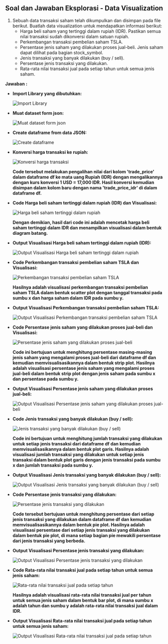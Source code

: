 ## Soal dan Jawaban Eksplorasi - Data Visualization

1. Sebuah data transaksi saham telah dikumpulkan dan disimpan pada file berikut. Buatlah data visualization untuk mendapatkan informasi berikut:
    - Harga beli saham yang tertinggi dalam rupiah (IDR). Pastikan semua nilai transaksi sudah dikonversi dalam satuan rupiah.
    - Perkembangan transaksi pembelian saham TSLA.
    - Persentase jenis saham yang dilakukan proses jual-beli. Jenis saham dapat dilihat pada bagian stock_symbol.
    - Jenis transaksi yang banyak dilakukan (buy / sell).
    - Persentase jenis transaksi yang dilakukan.
    - Rata-rata nilai transaksi jual pada setiap tahun untuk semua jenis saham.

**Jawaban :**

- **Import Library yang dibutuhkan:**

    ![Import Library](https://github.com/rayhanrere008/de_rayhan-qalby-r/blob/main/20_Data-Visualization/screenshots/Eksplorasi/01_Import-library.png?raw=true)

- **Muat dataset form json:**

    ![Muat dataset form json](https://github.com/rayhanrere008/de_rayhan-qalby-r/blob/main/20_Data-Visualization/screenshots/Eksplorasi/02_Muat-dataset-from-json.png?raw=true)

- **Create dataframe from data JSON:**

    ![Create dataframe](https://github.com/rayhanrere008/de_rayhan-qalby-r/blob/main/20_Data-Visualization/screenshots/Eksplorasi/03_Create-dataframe-from-json.png?raw=true)

- **Konversi harga transaksi ke rupiah:**

    ![Konversi harga transaksi](https://github.com/rayhanrere008/de_rayhan-qalby-r/blob/main/20_Data-Visualization/screenshots/Eksplorasi/04_Konversi-harga-transaksi-ke-rupiah.png?raw=true)

    **Code tersebut melakukan pengalihan nilai dari kolom 'trade_price' dalam dataframe df ke mata uang Rupiah (IDR) dengan mengalikannya dengan kurs konversi 1 USD = 17,000 IDR. Hasil konversi kemudian disimpan dalam kolom baru dengan nama 'trade_price_idr' di dalam dataframe df.**

- **Code Harga beli saham tertinggi dalam rupiah (IDR) dan Visualisasi:**

    ![Harga beli saham tertinggi dalam rupiah](https://github.com/rayhanrere008/de_rayhan-qalby-r/blob/main/20_Data-Visualization/screenshots/Eksplorasi/05_Code-dan-visualisasi-harga-beli-saham-tertinggi-dalam-rupiah.png?raw=true)

    **Dengan demikian, hasil dari code ini adalah mencetak harga beli saham tertinggi dalam IDR dan menampilkan visualisasi dalam bentuk diagram batang.**

- **Output Visualisasi Harga beli saham tertinggi dalam rupiah (IDR):**

    ![Output Visualisasi Harga beli saham tertinggi dalam rupiah](https://github.com/rayhanrere008/de_rayhan-qalby-r/blob/main/20_Data-Visualization/screenshots/Eksplorasi/06_Output-visualisasi-harga-beli-saham-tertinggi-dalam-rupiah.png?raw=true)

- **Code Perkembangan transaksi pembelian saham TSLA dan Visualisasi:**

    ![Perkembangan transaksi pembelian saham TSLA](https://github.com/rayhanrere008/de_rayhan-qalby-r/blob/main/20_Data-Visualization/screenshots/Eksplorasi/07_Code-dan-visualisasi-perkembangan-transaksi-beli-saham-TSLA.png?raw=true)

    **Hasilnya adalah visualisasi perkembangan transaksi pembelian saham TSLA dalam bentuk scatter plot dengan tanggal transaksi pada sumbu x dan harga saham dalam IDR pada sumbu y.**

- **Output Visualisasi Perkembangan transaksi pembelian saham TSLA:**

    ![Output Visualisasi Perkembangan transaksi pembelian saham TSLA](https://github.com/rayhanrere008/de_rayhan-qalby-r/blob/main/20_Data-Visualization/screenshots/Eksplorasi/08_Output-visualisasi-perkembangan-transaksi-beli-saham-TSLA.png?raw=true)

- **Code Persentase jenis saham yang dilakukan proses jual-beli dan Visualisasi:**

    ![Persentase jenis saham yang dilakukan proses jual-beli](https://github.com/rayhanrere008/de_rayhan-qalby-r/blob/main/20_Data-Visualization/screenshots/Eksplorasi/09_Code-dan-visualisasi-persentase-saham-proses-jual-beli.png?raw=true)

    **Code ini bertujuan untuk menghitung persentase masing-masing jenis saham yang mengalami proses jual-beli dari dataframe df dan kemudian memvisualisasikannya dalam bentuk strip plot. Hasilnya adalah visualisasi persentase jenis saham yang mengalami proses jual-beli dalam bentuk strip plot dengan jenis saham pada sumbu x dan persentase pada sumbu y.**

- **Output Visualisasi Persentase jenis saham yang dilakukan proses jual-beli:**

    ![Output Visualisasi Persentase jenis saham yang dilakukan proses jual-beli](https://github.com/rayhanrere008/de_rayhan-qalby-r/blob/main/20_Data-Visualization/screenshots/Eksplorasi/10_Output-visualisasi-persentase-saham-proses-jual-beli.png?raw=true)

- **Code Jenis transaksi yang banyak dilakukan (buy / sell):**

    ![Jenis transaksi yang banyak dilakukan (buy / sell)](https://github.com/rayhanrere008/de_rayhan-qalby-r/blob/main/20_Data-Visualization/screenshots/Eksplorasi/11_Code-dan-visualisasi-jenis-transaksi-yang-banyak-dilakukan-buy-atau-sell.png?raw=true)

    **Code ini bertujuan untuk menghitung jumlah transaksi yang dilakukan untuk setiap jenis transaksi dari dataframe df dan kemudian memvisualisasikannya dalam bentuk plot garis. Hasilnya adalah visualisasi jumlah transaksi yang dilakukan untuk setiap jenis transaksi dalam bentuk plot garis dengan jenis transaksi pada sumbu x dan jumlah transaksi pada sumbu y.**

- **Output Visualisasi Jenis transaksi yang banyak dilakukan (buy / sell):**

    ![Output Visualisasi Jenis transaksi yang banyak dilakukan (buy / sell)](https://github.com/rayhanrere008/de_rayhan-qalby-r/blob/main/20_Data-Visualization/screenshots/Eksplorasi/12_Output-visualisasi-jenis-transaksi-yang-banyak-dilakukan-buy-atau-sell.png?raw=true)

- **Code Persentase jenis transaksi yang dilakukan:**

    ![Persentase jenis transaksi yang dilakukan](https://github.com/rayhanrere008/de_rayhan-qalby-r/blob/main/20_Data-Visualization/screenshots/Eksplorasi/13_Code-dan-visualisasi-persentase-jenis-transaksi-yang-dilakukan.png?raw=true)

    **Code tersebut bertujuan untuk menghitung persentase dari setiap jenis transaksi yang dilakukan dalam dataframe df dan kemudian memvisualisasikannya dalam bentuk pie plot. Hasilnya adalah visualisasi persentase dari setiap jenis transaksi yang dilakukan dalam bentuk pie plot, di mana setiap bagian pie mewakili persentase dari jenis transaksi yang berbeda.**

- **Output Visualisasi Persentase jenis transaksi yang dilakukan:**

    ![Output Visualisasi Persentase jenis transaksi yang dilakukan](https://github.com/rayhanrere008/de_rayhan-qalby-r/blob/main/20_Data-Visualization/screenshots/Eksplorasi/14_Output-visualisasi-persentase-jenis-transaksi-yang-dilakukan.png?raw=true)

- **Code Rata-rata nilai transaksi jual pada setiap tahun untuk semua jenis saham:**

    ![Rata-rata nilai transaksi jual pada setiap tahun](https://github.com/rayhanrere008/de_rayhan-qalby-r/blob/main/20_Data-Visualization/screenshots/Eksplorasi/15_Code-dan-visualisasi-rata-rata-nilai-transaksi-jual-setiap-tahun.png?raw=true)

    **Hasilnya adalah visualisasi rata-rata nilai transaksi jual per tahun untuk semua jenis saham dalam bentuk bar plot, di mana sumbu x adalah tahun dan sumbu y adalah rata-rata nilai transaksi jual dalam IDR.**

- **Output Visualisasi Rata-rata nilai transaksi jual pada setiap tahun untuk semua jenis saham:**

    ![Output Visualisasi Rata-rata nilai transaksi jual pada setiap tahun](https://github.com/rayhanrere008/de_rayhan-qalby-r/blob/main/20_Data-Visualization/screenshots/Eksplorasi/16_Output-visualisasi-rata-rata-nilai-transaksi-jual-setiap-tahun.png?raw=true)